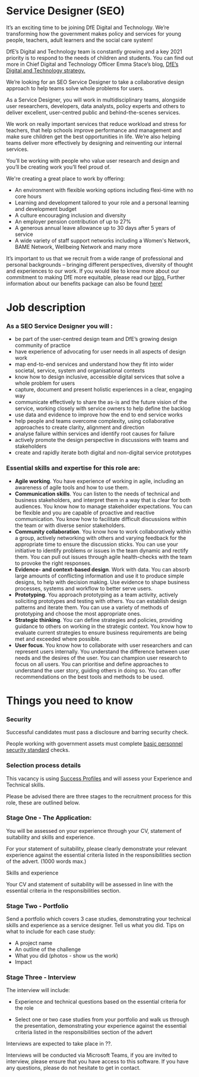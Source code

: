 # Service Designer (SEO)

It’s an exciting time to be joining DfE Digital and Technology. We’re transforming how the government makes policy and services for young people, teachers, adult learners and the social care system!

DfE’s Digital and Technology team is constantly growing and a key 2021 priority is to respond to the needs of children and students. You can find out more in Chief Digital and Technology Officer Emma Stace’s blog, [DfE’s Digital and Technology strategy.](https://dfedigital.blog.gov.uk/2021/04/21/strategy/)

We’re looking for an SEO Service Designer to take a collaborative design approach to help teams solve whole problems for users.

As a Service Designer, you will work in multidisciplinary teams, alongside user researchers, developers, data analysts, policy experts and others to deliver excellent, user-centred public and behind-the-scenes services.

We work on really important services that reduce workload and stress for teachers, that help schools improve performance and management and make sure children get the best opportunities in life. We’re also helping teams deliver more effectively by designing and reinventing our internal services.

You’ll be working with people who value user research and design and you’ll be creating work you’ll feel proud of.

We're creating a great place to work by offering:
 - An environment with flexible working options including flexi-time with no core hours
 - Learning and development tailored to your role and a personal learning and development budget
 - A culture encouraging inclusion and diversity
 - An employer pension contribution of up to 27%
 - A generous annual leave allowance up to 30 days after 5 years of service
 - A wide variety of staff support networks including a Women's Network, BAME Network, Wellbeing Network and many more

It’s important to us that we recruit from a wide range of professional and personal backgrounds – bringing different perspectives, diversity of thought and experiences to our work. If you would like to know more about our commitment to making DfE more equitable, please read our [blog.](https://dfedigital.blog.gov.uk/making-dfe-digital-more-equitable/) Further information about our benefits package can also be found [here!](https://dfedigital.blog.gov.uk/benefits/)

# Job description

### As a SEO Service Designer you will :
-   be part of the user-centred design team and DfE’s growing design community of practice
-   have experience of advocating for user needs in all aspects of design work
-   map end-to-end services and understand how they fit into wider societal, service, system and organisational contexts
-   know how to design inclusive, accessible digital services that solve a whole problem for users
-   capture, document and present holistic experiences in a clear, engaging way
-   communicate effectively to share the as-is and the future vision of the service, working closely with service owners to help define the backlog
-   use data and evidence to improve how the end to end service works
-   help people and teams overcome complexity, using collaborative approaches to create clarity, alignment and direction
-   analyse failure within services and identify root causes for failure
-   actively promote the design perspective in discussions with teams and stakeholders
-   create and rapidly iterate both digital and non-digital service prototypes

### Essential skills and expertise for this role are:
-   **Agile working**. You have experience of working in agile, including an awareness of agile tools and how to use them.
-   **Communication skills**. You can listen to the needs of technical and business stakeholders, and interpret them in a way that is clear for both audiences. You know how to manage stakeholder expectations. You can be flexible and you are capable of proactive and reactive communication. You know how to facilitate difficult discussions within the team or with diverse senior stakeholders.
-   **Community collaboration**. You know how to work collaboratively within a group, actively networking with others and varying feedback for the appropriate time to ensure the discussion sticks. You can use your initiative to identify problems or issues in the team dynamic and rectify them. You can pull out issues through agile health-checks with the team to provoke the right responses.
-   **Evidence- and context-based design**. Work with data. You can absorb large amounts of conflicting information and use it to produce simple designs, to help with decision making. Use evidence to shape business processes, systems and workflow to better serve users.
-   **Prototyping**. You approach prototyping as a team activity, actively soliciting prototypes and testing with others. You can establish design patterns and iterate them. You can use a variety of methods of prototyping and choose the most appropriate ones.
-   **Strategic thinking**. You can define strategies and policies, providing guidance to others on working in the strategic context. You know how to evaluate current strategies to ensure business requirements are being met and exceeded where possible. 
-   **User focus**. You know how to collaborate with user researchers and can represent users internally. You understand the difference between user needs and the desires of the user. You can champion user research to focus on all users. You can prioritise and define approaches to understand the user story, guiding others in doing so. You can offer recommendations on the best tools and methods to be used.

# Things you need to know

### Security
Successful candidates must pass a disclosure and barring security check.

People working with government assets must complete [basic personnel security standard](https://www.gov.uk/government/publications/government-baseline-personnel-security-standard) checks.

### Selection process details
This vacancy is using [Success Profiles](https://www.gov.uk/government/publications/success-profiles) and will assess your Experience and Technical skills.

Please be advised there are three stages to the recruitment process for this role, these are outlined below.
 

### Stage One - The Application:

You will be assessed on your experience through your CV, statement of suitability and skills and experience.

For your statement of suitability, please clearly demonstrate your relevant experience against the essential criteria listed in the responsibilities section of the advert. (1000 words max.)

Skills and experience

Your CV and statement of suitability will be assessed in line with the essential criteria in the responsibilities section.

### Stage Two - Portfolio

Send a portfolio which covers 3 case studies, demonstrating your technical skills and experience as a service designer. Tell us what you did. 
Tips on what to include for each case study:

 - A project name
 - An outline of the challenge
 - What you did (photos - show us the work)
 - Impact

### Stage Three - Interview

The interview will include:

-   Experience and technical questions based on the essential criteria for the role
    
-   Select one or two case studies from your portfolio and walk us through the presentation, demonstrating your experience against the essential criteria listed in the responsibilities section of the advert
    
Interviews are expected to take place in ??.

Interviews will be conducted via Microsoft Teams, if you are invited to interview, please ensure that you have access to this software. If you have any questions, please do not hesitate to get in contact.
